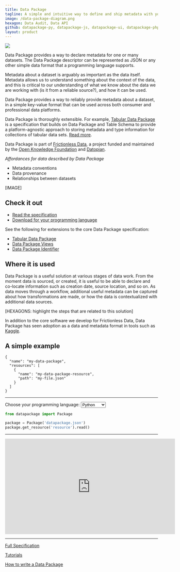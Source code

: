 ```yaml
---
title: Data Package
tagline: A simple and intuitive way to define and ship metadata with your data that works with your existing tools.
image: /data-package-diagram.png
hexagon: Data Audit, Data API
github: datapackage-py, datapackage-js, datapackage-ui, datapackage-php, datapackage-r, datapackage-rb, datapackage-java, DataPackage.jl, datapackage-go, datapackage-clj
layout: product
---
```


![](../../job-stories.png)

Data Package provides a way to declare metadata for one or many datasets. The Data Package descriptor can be represented as JSON or any other simple data format that a programming language supports.
 
Metadata about a dataset is arguably as important as the data itself. Metadata allows us to understand something about the context of the data, and this is critical to our understanding of what we know about the data we are working with (is it from a reliable source?), and how it can be used.
 
Data Package provides a way to reliably provide metadata about a dataset, in a simple key-value format that can be used across both consumer and professional data platforms.
 
Data Package is thoroughly extensible. For example, [Tabular Data Package](https://frictionlessdata.io/specs/tabular-data-package/) is a specification that builds on Data Package and Table Schema to provide a platform-agnostic approach to storing metadata and type information for collections of tabular data sets. [Read more](https://frictionlessdata.io/specs/tabular-data-package/).
 
Data Package is part of [Frictionless Data](https://frictionlessdata.io), a project funded and maintained by the [Open Knowledge Foundation](https://okfn.org) and [Datopian](https://datopian.com).
 
*Affordances for data described by Data Package*
 
- Metadata conventions
- Data provenance
- Relationships between datasets
 
[IMAGE]
 
## Check it out
 
- [Read the specification](https://frictionlessdata.io/specs/data-package/)
- [Download for your programming language](https://github.com/frictionlessdata?utf8=✓&q=datapackage&type=&language=)
 
See the following for extensions to the core Data Package specification:
 
- [Tabular Data Package](https://frictionlessdata.io/specs/tabular-data-package/)
- [Data Package Views](https://frictionlessdata.io/specs/views/)
- [Data Package Identifier](https://frictionlessdata.io/specs/data-package-identifier/)
 
## Where it is used
 
Data Package is a useful solution at various stages of data work. From the moment data is sourced, or created, it is useful to be able to declare and co-locate information such as creation date, source location, and so on. As data moves through a workflow, additional useful metadata can be captured about how transformations are made, or how the data is contextualized with additional data sources.
 
[HEXAGONS: highlight the steps that are related to this solution]
 
In addition to the core software we develop for Frictionless Data, Data Package has seen adoption as a data and metadata format in tools such as [Kaggle](https://www.kaggle.com/docs/api).
 
## A simple example
 
```
{
  "name": "my-data-package",
  "resources": [
    {
      "name": "my-data-package-resource",
      "path": "my-file.json"
    }
  ]
}
```

---

<label for="data-package-language">Choose your programming language:</label>
<select id="data-package-language">
	<option value="clojure">Clojure</option>
	<option value="go">Go</option>
	<option value="java">Java</option>
	<option value="javascript">Javascript</option>
	<option value="julia">Julia</option>
	<option value="matlab">MATLAB</option>
	<option value="php">PHP</option>
	<option value="python" selected>Python</option>
	<option value="r">R</option>
	<option value="ruby">Ruby</option>
</select>

```python
from datapackage import Package

package = Package('datapackage.json')
package.get_resource('resource').read()
```

---

<iframe width="560" height="315" src="https://www.youtube.com/embed/lWHKVXxuci0" frameborder="0" allow="accelerometer; autoplay; encrypted-media; gyroscope; picture-in-picture" allowfullscreen></iframe>

---

[Full Specification](/specs/data-package)

[Tutorials](/blog/data-package)

[How to write a Data Package](/blog/2018-03-07-well-packaged-datasets)
